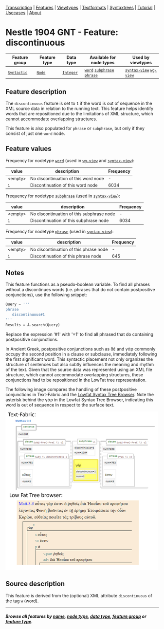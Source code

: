 <a name="start"></a>
<div class="hidden-content">
<a href="../transcription.md">Transcription</a> | <a href="README.md#start">Features</a> | <a href="../viewtypes.md#start">Viewtypes</a> | <a href="../textformats.md#start">Textformats</a> |  <a href="../syntaxtrees.md#start">Syntaxtrees</a> | <a href="../../tutorial/README.md#start">Tutorial</a> | <a href="../usecases/README.md#start">Usecases</a> | <a href="../about.md#start">About</a>
</div>

# Nestle 1904 GNT - Feature: discontinuous

Feature group | Feature type | Data type | Available for node types | Used by viewtypes
---  | --- | --- | --- | ---
[`Syntactic`](featuresbygroup.md#syntactic-features) | [`Node`](featuresbyfeaturetype.md#node-features) | [`Integer`](featuresbydatatype.md#integer-datatype) | [`word`](featuresbynodetype.md#word-nodes)  [`subphrase`](featuresbynodetype.md#subphrase-nodes)  [`phrase`](featuresbynodetype.md#phrase-nodes) | [`syntax-view`](../syntax-view.md#start) [`wg-view`](../wg-view.md#start) 

## Feature description 

The `discontinuous` feature is set to `1` if the word is out of sequence in the XML source data in relation to the running text. This feature helps identify words that are repositioned due to the limitations of XML structure, which cannot accommodate overlapping structures.

This feature is also populated for `phrase` or `subphrase`, but only if they consist of just one `word` node.

## Feature values 

Frequency for nodetype [`word`](featuresbynodetype.md#word-nodes) (used in [`wg-view`](../wg-view.md#start) and [`syntax-view`](../syntactic-view.md#start)):

value | description | Frequency
---  | --- | --- 
&lt;empty&gt; | No discontinuation of this word node | -
`1` |  Discontinuation of this word node| 6034

Frequency for nodetype [`subphrase`](featuresbynodetype.md#subphrase-nodes) (used in [`syntax-view`](../syntactic-view.md#start)):

value | description | Frequency
---  | --- | --- 
&lt;empty&gt; | No discontinuation of this subphrase node | -
`1` |  Discontinuation of this subphrase node| 6034

Frequency for nodetype [`phrase`](featuresbynodetype.md#phrase-nodes) (used in [`syntax-view`](../syntactic-view.md#start)):

value | description | Frequency
---  | --- | --- 
&lt;empty&gt; | No discontinuation of this phrase node | -
`1` |  Discontinuation of this phrase node | 645

## Notes

This feature functions as a pseudo-boolean variable. To find all phrases without a discontinues words (i.e. phrases that do not contain postpositive conjunctions), use the following snippet:

```python
Query = '''
phrase 
   discontinuous#1
'''
Results = A.search(Query)
```

Replace the expression '#1' with '=1' to find all phrased that do containing postpositive conjunctions.

In Ancient Greek, postpositive conjunctions such as δέ and γάρ commonly occupy the second position in a clause or subclause, immediately following the first significant word. This syntactic placement not only organizes the structure of sentences but also subtly influences the meaning and rhythm of the text. Given that the source data was represented using an XML file structure, which cannot accommodate overlapping structures, these conjunctions had to be repositioned in the LowFat tree representation.

The following image compares the handling of these postpositive conjunctions in Text-Fabric and the [Lowfat Syntax Tree Browser](https://ibiblio.org/bgreek/resources/syntax-trees/reader/). Note the asterisk behind the γάρ in the Lowfat Syntax Tree Browser, indicating this word is out of sequence in respect to the surface text.

<img src="images/discontinuous.png" width="500">

## Source description

This feature is derived from the (optional) XML attribute `discontinuous` of the tag `w` (word).

---
#### *Browse all features by [name](featuresbyname.md#start), [node type](featuresbynodetype.md#start), [data type](featuresbydatatype.md#start), [feature group](featuresbygroup.md#start) or [feature type](featuresbyfeaturetype.md#start).*
